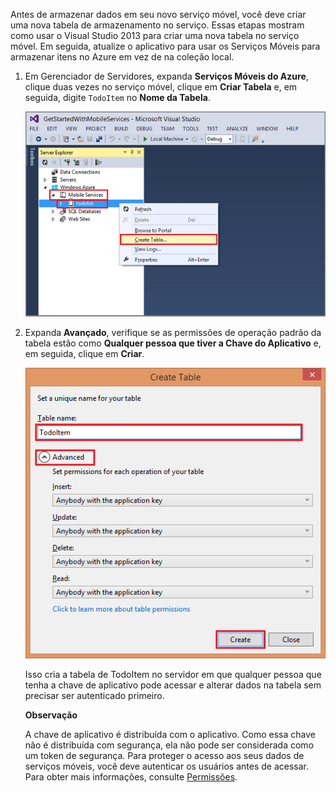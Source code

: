 Antes de armazenar dados em seu novo serviço móvel, você deve criar uma nova tabela de armazenamento no serviço. Essas etapas mostram como usar o Visual Studio 2013 para criar uma nova tabela no serviço móvel. Em seguida, atualize o aplicativo para usar os Serviços Móveis para armazenar itens no Azure em vez de na coleção local.

1.  Em Gerenciador de Servidores, expanda **Serviços Móveis do Azure**, clique duas vezes no serviço móvel, clique em **Criar Tabela** e, em seguida, digite `TodoItem` no **Nome da Tabela**.

    ![criar tabela no VS 2013][]

2.  Expanda **Avançado**, verifique se as permissões de operação padrão da tabela estão como **Qualquer pessoa que tiver a Chave do Aplicativo** e, em seguida, clique em **Criar**.

    ![criar tabela no VS 2013 - parte 2][]

    Isso cria a tabela de TodoItem no servidor em que qualquer pessoa que tenha a chave de aplicativo pode acessar e alterar dados na tabela sem precisar ser autenticado primeiro.

    <div class="dev-callout"><strong>Observa&ccedil;&atilde;o</strong><p>A chave de aplicativo &eacute; distribu&iacute;da com o aplicativo. Como essa chave n&atilde;o &eacute; distribu&iacute;da com seguran&ccedil;a, ela n&atilde;o pode ser considerada como um token de seguran&ccedil;a. Para proteger o acesso aos seus dados de servi&ccedil;os m&oacute;veis, voc&ecirc; deve autenticar os usu&aacute;rios antes de acessar. Para obter mais informa&ccedil;&otilde;es, consulte <a href="http://msdn.microsoft.com/en-us/library/windowsazure/jj193161.aspx">Permiss&otilde;es</a>.</p></div>

  [criar tabela no VS 2013]: ./media/mobile-services-create-new-table-vs2013/mobile-create-table-vs2013.png
  [criar tabela no VS 2013 - parte 2]: ./media/mobile-services-create-new-table-vs2013/mobile-create-table-vs2013-2.png
  [Permissões]: http://msdn.microsoft.com/en-us/library/windowsazure/jj193161.aspx
